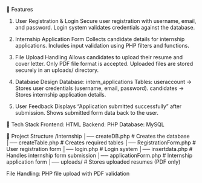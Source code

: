 🔹 Features
1. User Registration & Login
Secure user registration with username, email, and password.
Login system validates credentials against the database.

2. Internship Application Form
Collects candidate details for internship applications.
Includes input validation using PHP filters and functions.

3. File Upload Handling
Allows candidates to upload their resume and cover letter.
Only PDF file format is accepted.
Uploaded files are stored securely in an uploads/ directory.

4. Database Design
Database: intern_applications
Tables:
useraccount → Stores user credentials (username, email, password).
candidates → Stores internship application details.

5. User Feedback
Displays “Application submitted successfully” after submission.
Shows submitted form data back to the user.

🔹 Tech Stack
Frontend: HTML
Backend: PHP
Database: MySQL

🔹 Project Structure
/Internship
│── createDB.php           # Creates the database
│── createTable.php        # Creates required tables
│── RegistrationForm.php   # User registration form
│── login.php              # Login system
│── insertdata.php         # Handles internship form submission
│── applicationForm.php    # Internship application form
│── uploads/               # Stores uploaded resumes (PDF only)

File Handling: PHP file upload with PDF validation


